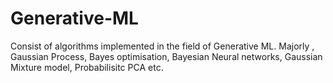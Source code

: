 # Generative-ML
Consist of algorithms implemented in the field of Generative ML. Majorly , Gaussian Process, Bayes optimisation, Bayesian Neural networks, Gaussian Mixture model, Probabilisitc PCA etc. 
